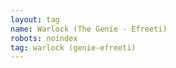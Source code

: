 ```yaml
---
layout: tag
name: Warlock (The Genie - Efreeti)
robots: noindex
tag: warlock (genie-efreeti)
---
```


